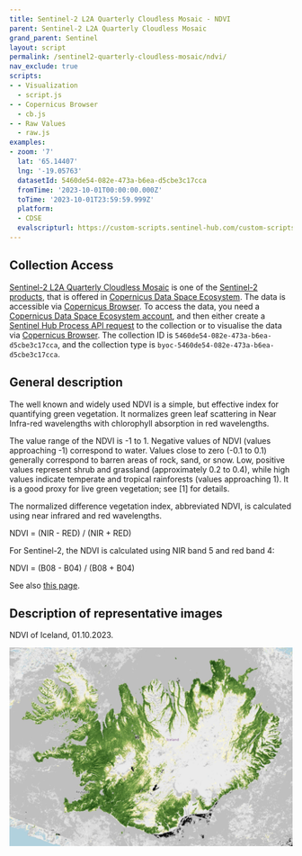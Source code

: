 ```yaml
---
title: Sentinel-2 L2A Quarterly Cloudless Mosaic - NDVI
parent: Sentinel-2 L2A Quarterly Cloudless Mosaic
grand_parent: Sentinel
layout: script
permalink: /sentinel2-quarterly-cloudless-mosaic/ndvi/
nav_exclude: true
scripts:
- - Visualization
  - script.js
- - Copernicus Browser
  - cb.js
- - Raw Values
  - raw.js
examples:
- zoom: '7'
  lat: '65.14407'
  lng: '-19.05763'
  datasetId: 5460de54-082e-473a-b6ea-d5cbe3c17cca
  fromTime: '2023-10-01T00:00:00.000Z'
  toTime: '2023-10-01T23:59:59.999Z'
  platform:
  - CDSE
  evalscripturl: https://custom-scripts.sentinel-hub.com/custom-scripts/sentinel2-quarterly-cloudless-mosaic/ndvi/cb.js
---
```


## Collection Access

[Sentinel-2 L2A Quarterly Cloudless Mosaic](https://documentation.dataspace.copernicus.eu/Data/SentinelMissions/Sentinel2.html#sentinel-2-level-3-quarterly-mosaics) is one of the [Sentinel-2 products](https://documentation.dataspace.copernicus.eu/Data/SentinelMissions/Sentinel2.html), that is offered in [Copernicus Data Space Ecosystem](https://dataspace.copernicus.eu/). The data is accessible via [Copernicus Browser](https://browser.dataspace.copernicus.eu/). To access the data, you need a [Copernicus Data Space Ecosystem account](https://documentation.dataspace.copernicus.eu/Registration.html), and then either create a [Sentinel Hub Process API request](https://documentation.dataspace.copernicus.eu/APIs/SentinelHub/Process.html) to the collection or to visualise the data via [Copernicus Browser](https://link.dataspace.copernicus.eu/h9t). The collection ID is `5460de54-082e-473a-b6ea-d5cbe3c17cca`, and the collection type is `byoc-5460de54-082e-473a-b6ea-d5cbe3c17cca`.

## General description

The well known and widely used NDVI is a simple, but effective index for quantifying green vegetation. It normalizes green leaf scattering in Near Infra-red wavelengths with chlorophyll absorption in red wavelengths.

The value range of the NDVI is -1 to 1. Negative values of NDVI (values approaching -1) correspond to water. Values close to zero (-0.1 to 0.1) generally correspond to barren areas of rock, sand, or snow. Low, positive values represent shrub and grassland (approximately 0.2 to 0.4), while high values indicate temperate and tropical rainforests (values approaching 1). It is a good proxy for live green vegetation; see [1] for details.

The normalized difference vegetation index, abbreviated NDVI, is calculated using near infrared and red wavelengths.

NDVI = (NIR - RED) / (NIR + RED)

For Sentinel-2, the NDVI is calculated using NIR band 5 and red band 4:

NDVI = (B08 - B04) / (B08 + B04)

See also [this page](https://custom-scripts.sentinel-hub.com/sentinel-2/ndvi/).

## Description of representative images

NDVI of Iceland, 01.10.2023.

![Quarterly Cloudless Mosaic NDVI](fig/fig1.png)
